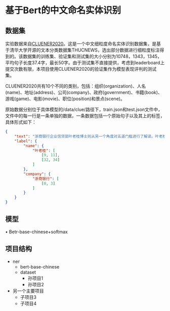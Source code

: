 # 基于Bert的中文命名实体识别
## 数据集
实验数据来自[CLUENER2020](https://github.com/CLUEbenchmark/CLUENER2020)。这是一个中文细粒度命名实体识别数据集，是基于清华大学开源的文本分类数据集THUCNEWS，选出部分数据进行细粒度标注得到的。该数据集的训练集、验证集和测试集的大小分别为10748，1343，1345，平均句子长度37.4字，最长50字。由于测试集不直接提供，考虑到leaderboard上提交次数有限，本项目使用CLUENER2020的验证集作为模型表现评判的测试集。

CLUENER2020共有10个不同的类别，包括：组织(organization)、人名(name)、地址(address)、公司(company)、政府(government)、书籍(book)、游戏(game)、电影(movie)、职位(position)和景点(scene)。

原始数据分别位于具体模型的/data/clue/路径下，train.json和test.json文件中，文件中的每一行是一条单独的数据，一条数据包括一个原始句子以及其上的标签，具体形式如下：
```JSON
{
	"text": "浙商银行企业信贷部叶老桂博士则从另一个角度对五道门槛进行了解读。叶老桂认为，对目前国内商业银行而言，",
	"label": {
		"name": {
			"叶老桂": [
				[9, 11],
				[32, 34]
			]
		},
		"company": {
			"浙商银行": [
				[0, 3]
			]
		}
	}
}
```
## 模型
&bull; Betr-base-chinese+softmax
## 项目结构
* ner
  * bert-base-chinese
  * dataset
    * 孙项目1
    * 孙项目2
* 另一个主要项目
  * 子项目3
  * 子项目4





